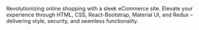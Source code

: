 Revolutionizing online shopping with a sleek eCommerce site. Elevate your experience through HTML, CSS, React-Bootstrap, Material UI, and Redux – delivering style, security, and seamless functionality.
